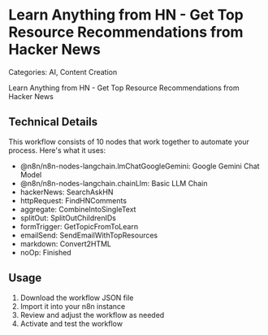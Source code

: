 # Learn Anything from HN - Get Top Resource Recommendations from Hacker News

Categories: AI, Content Creation

Learn Anything from HN - Get Top Resource Recommendations from Hacker News

## Technical Details

This workflow consists of 10 nodes that work together to automate your process. Here's what it uses:

- @n8n/n8n-nodes-langchain.lmChatGoogleGemini: Google Gemini Chat Model
- @n8n/n8n-nodes-langchain.chainLlm: Basic LLM Chain
- hackerNews: SearchAskHN
- httpRequest: FindHNComments
- aggregate: CombineIntoSingleText
- splitOut: SplitOutChildrenIDs
- formTrigger: GetTopicFromToLearn
- emailSend: SendEmailWithTopResources
- markdown: Convert2HTML
- noOp: Finished

## Usage

1. Download the workflow JSON file
2. Import it into your n8n instance
3. Review and adjust the workflow as needed
4. Activate and test the workflow

